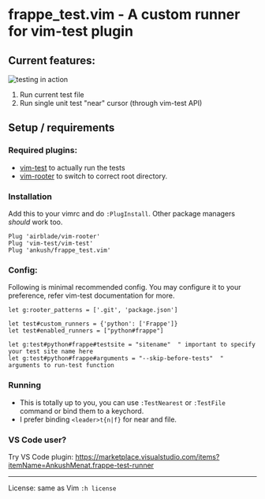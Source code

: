 # frappe_test.vim - A custom runner for vim-test plugin

## Current features:

![testing in action](https://user-images.githubusercontent.com/9079960/186141063-3aebe183-cf3b-458f-9ef0-88d554e2befd.gif)

1. Run current test file
2. Run single unit test "near" cursor (through vim-test API)


## Setup / requirements

### Required plugins:

* [vim-test](https://github.com/vim-test/vim-test) to actually run the tests
* [vim-rooter](https://github.com/airblade/vim-rooter) to switch to correct root directory.

### Installation

Add this to your vimrc and do `:PlugInstall`. Other package managers _should_ work too.

```vim
Plug 'airblade/vim-rooter'
Plug 'vim-test/vim-test'
Plug 'ankush/frappe_test.vim'
```

###  Config:

Following is minimal recommended config. You may configure it to your preference, refer vim-test documentation for more.

```vim
let g:rooter_patterns = ['.git', 'package.json']

let test#custom_runners = {'python': ['Frappe']}
let test#enabled_runners = ["python#frappe"]

let g:test#python#frappe#testsite = "sitename"  " important to specify your test site name here
let g:test#python#frappe#arguments = "--skip-before-tests"  " arguments to run-test function
```

###  Running

* This is totally up to you, you can use `:TestNearest` or `:TestFile` command or bind them to a keychord.
* I prefer binding `<leader>t{n|f}` for near and file.


### VS Code user?

Try VS Code plugin: https://marketplace.visualstudio.com/items?itemName=AnkushMenat.frappe-test-runner 

---

License: same as Vim `:h license`
